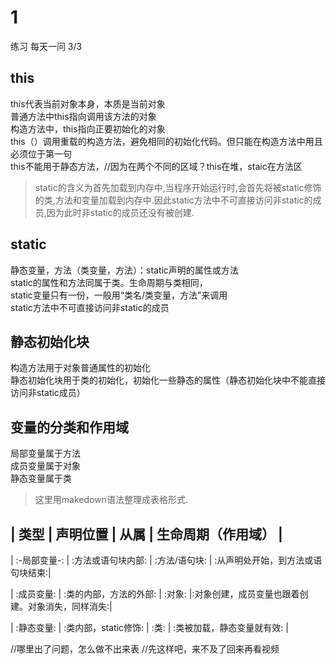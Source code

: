 # 1
练习
每天一问
3/3

## this
this代表当前对象本身，本质是当前对象  
普通方法中this指向调用该方法的对象  
构造方法中，this指向正要初始化的对象  
this（）调用重载的构造方法，避免相同的初始化代码。但只能在构造方法中用且必须位于第一句  
this不能用于静态方法，//因为在两个不同的区域？this在堆，staic在方法区  
> static的含义为首先加载到内存中,当程序开始运行时,会首先将被static修饰的类,方法和变量加载到内存中.因此static方法中不可直接访问非static的成员,因为此时非static的成员还没有被创建.
## static
静态变量，方法（类变量，方法）：static声明的属性或方法  
static的属性和方法同属于类。生命周期与类相同，  
static变量只有一份，一般用“类名/类变量，方法”来调用  
static方法中不可直接访问非static的成员  

## 静态初始化块
构造方法用于对象普通属性的初始化  
静态初始化块用于类的初始化，初始化一些静态的属性（静态初始化块中不能直接访问非static成员）  

## 变量的分类和作用域
局部变量属于方法  
成员变量属于对象  
静态变量属于类  

> 这里用makedown语法整理成表格形式.

  | **类型** | **声明位置** | **从属** | **生命周期（作用域）** | 
  ---
  <p>| :-局部变量-: | :方法或语句块内部: | :方法/语句块: | :从声明处开始，到方法或语句块结束:|  
</p>
  <p>| :成员变量: | :类的内部，方法的外部:  | :对象: |:对象创建，成员变量也跟着创建。对象消失，同样消失:|
</p>                                                        
  <p>| :静态变量: | :类内部，static修饰: | :类: | :类被加载，静态变量就有效: |
</p>
//哪里出了问题，怎么做不出来表
//先这样吧，来不及了回来再看视频
